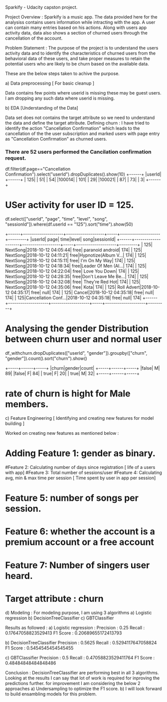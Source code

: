 Sparkify - Udacity capston project.

Project Overview : 
Sparkify is a music app. The data provided here for the analysiss contains users information while intracting with the app. A user can contain many entries based on his actions. Along with users app activity data, data also shows a section of churned users through the cancellation of the account.

Problem Statement : 
The purpose of the project is to understand the users activity data and to identify the characteristics of churned users from the behavioral data of these users, and take proper measures to retain the potential users who are likely to be churn based on the available data.

These are the below steps taken to achive the purpose.

a) Data preprocessing [ For basic cleanup ]

Data contains few points where userid is missing these may be guest users. I am dropping any such data where userid is missing.

b) EDA [Understanding of the Data]

Data set does not contains the target attribute so we need to understand the data and define the target attribute.
Defining churn : I have tried to identify the action "Cancellation Confirmation" which leads to the cancellation of the the user subscription and marked users with page entry as "Cancellation Confirmation" as churned users.

### There are 52 users performed the Cancilation confirmation request.
df.filter(df.page=="Cancellation Confirmation").select("userId").dropDuplicates().show(10)
+------+
|userId|
+------+
|   125|
|    51|
|    54|
|100014|
|   101|
|    29|
|100021|
|    87|
|    73|
|     3|
+------+

# USer activity for user ID = 125.
df.select(["userId", "page", "time", "level", "song", "sessionId"]).where(df.userId == "125").sort("time").show(50)

+------+--------------------+-------------------+-----+--------------------+---------+
|userId|                page|               time|level|                song|sessionId|
+------+--------------------+-------------------+-----+--------------------+---------+
|   125|            NextSong|2018-10-12 04:05:44| free|    paranoid android|      174|
|   125|            NextSong|2018-10-12 04:11:21| free|Hypnotize(Album V...|      174|
|   125|            NextSong|2018-10-12 04:15:11| free|       I'm On My Way|      174|
|   125|            NextSong|2018-10-12 04:18:34| free|Leader Of Men (Al...|      174|
|   125|            NextSong|2018-10-12 04:22:04| free|       Love You Down|      174|
|   125|            NextSong|2018-10-12 04:28:35| free|Don't Leave Me Be...|      174|
|   125|            NextSong|2018-10-12 04:32:08| free|     They're Red Hot|      174|
|   125|            NextSong|2018-10-12 04:35:06| free|                Kota|      174|
|   125|         Roll Advert|2018-10-12 04:35:17| free|                null|      174|
|   125|              Cancel|2018-10-12 04:35:18| free|                null|      174|
|   125|Cancellation Conf...|2018-10-12 04:35:18| free|                null|      174|
+------+--------------------+-------------------+-----+--------------------+---------+

# Analysing the gender Distribution between churn user and normal user
df_withchurn.dropDuplicates(["userId", "gender"]).groupby(["churn", "gender"]).count().sort("churn").show()

+-----+------+-----+
|churn|gender|count|
+-----+------+-----+
|false|     M|   89|
|false|     F|   84|
| true|     F|   20|
| true|     M|   32|
+-----+------+-----+

# rate of churn is hight for Male members.

c) Feature Engineering [ Identifying and creating new features for model building ]

Worked on creating new features as mentioned below : 

# Adding Feature 1: gender as binary.
#Feature 2: Calculating number of days since registration [ life of a users with app]
#Feature 3: Total number of sessions/user
#Feature 4: Calculating avg, min & max time per session [ Time spent by user in app per session]
# Feature 5: number of songs per session.
# Feature 6: whether the account is a premium account or a free account
# Feature 7: Number of singers user heard.
# Target attribute : churn

d) Modeling : 
For modeling purpose, I am using 3 algorithms
a) Logistic regression 
b) DecisionTreeClassifier
c) GBTClassifier

Results as followed :
a) Logistic regression  : 
Precision :  0.25
Recall :  0.17647058823529413
F1 Score :  0.20689655172413793

b) DecisionTreeClassifier
Precision :  0.5625
Recall :  0.5294117647058824
F1 Score :  0.5454545454545455

c) GBTClassifier
Precision :  0.5
Recall :  0.47058823529411764
F1 Score :  0.48484848484848486


Conclusion : DecisionTreeClassifier are performing best in all 3 algorithms. Looking at the results I can say that lot of work is required for inproving the predictions further. for improvement I am considering the below 2 approaches
a) Undersampling to optimize the F1 score.
b) I will look forward to build ensambling models for this problem.



